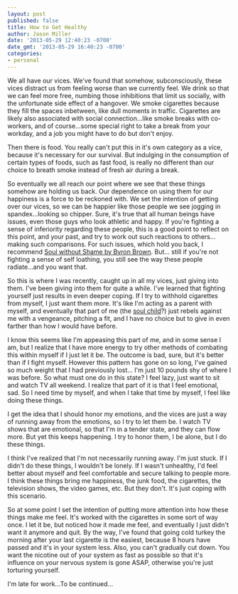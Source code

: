 ```yaml
---
layout: post
published: false
title: How to Get Healthy
author: Jason Miller
date: '2013-05-29 12:40:23 -0700'
date_gmt: '2013-05-29 16:40:23 -0700'
categories:
- personal
---
```


We all have our vices. We've found that somehow, subconsciously, these vices
distract us from feeling worse than we currently feel. We drink so that we can
feel more free, numbing those inhibitions that limit us socially, with the
unfortunate side effect of a hangover. We smoke cigarettes because they fill the
spaces inbetween, like dull moments in traffic. Cigarettes are likely also
associated with social connection...like smoke breaks with co-workers, and of
course...some special right to take a break from your workday, and a job you
might have to do but don't enjoy.

Then there is food. You really can't put this in it's own category as a vice,
because it's necessary for our survival. But indulging in the consumption of
certain types of foods, such as fast food, is really no different than our
choice to breath smoke instead of fresh air during a break.

So eventually we all reach our point where we see that these things somehow are
holding us back. Our dependence on using them for our happiness is a force to be
reckoned with. We set the intention of getting over our vices, so we can be
happier like those people we see jogging in spandex...looking so chipper. Sure,
it's true that all human beings have issues, even those guys who look athletic
and happy. If you're fighting a sense of inferiority regarding these people,
this is a good point to reflect on this point, and your past, and try to work
out such reactions to others... making such comparisons. For such issues, which
hold you back, I recommend [Soul without Shame by Byron
Brown](https://amzn.to/4klEFP2).
But... still if you're not fighting a sense of self loathing, you still see the
way these people radiate...and you want that.

So this is where I was recently, caught up in all my vices, just giving into
them. I've been giving into them for quite a while. I've learned that fighting
yourself just results in even deeper coping. If I try to withhold cigarettes
from myself, I just want them more. It's like I'm acting as a parent with
myself, and eventually that part of me (the [soul
child](http://www.ahalmaas.com/glossary/soul-child)?) just rebels against me
with a vengeance, pitching a fit, and I have no choice but to give in even
farther than how I would have before.

I know this seems like I'm appeasing this part of me, and in some sense I am,
but I realize that I have more energy to try other methods of combating this
within myself if I just let it be. The outcome is bad, sure, but it's better
than if I fight myself. However this pattern has gone on so long, I've gained so
much weight that I had previously lost... I'm just 10 pounds shy of where I was
before. So what must one do in this state? I feel lazy, just want to sit and
watch TV all weekend. I realize that part of it is that I feel emotional, sad.
So I need time by myself, and when I take that time by myself, I feel like doing
these things.

I get the idea that I should honor my emotions, and the vices are just a way of
running away from the emotions, so I try to let them be. I watch TV shows that
are emotional, so that I'm in a tender state, and they can flow more. But yet
this keeps happening. I try to honor them, I be alone, but I do these things.

I think I've realized that I'm not necessarily running away. I'm just stuck. If
I didn't do these things, I wouldn't be lonely. If I wasn't unhealthy, I'd feel
better about myself and feel comfortable and secure talking to people more. I
think these things bring me happiness, the junk food, the cigarettes, the
television shows, the video games, etc. But they don't. It's just coping with
this scenario.

So at some point I set the intention of putting more attention into how these
things make me feel. It's worked with the cigarettes in some sort of way once. I
let it be, but noticed how it made me feel, and eventually I just didn't want it
anymore and quit. By the way, I've found that going cold turkey the morning
after your last cigarette is the easiest, because 8 hours have passed and it's
in your system less. Also, you can't gradually cut down. You want the nicotine
out of your system as fast as possible so that it's influence on your nervous
system is gone ASAP, otherwise you're just torturing yourself.

I'm late for work...To be continued...

